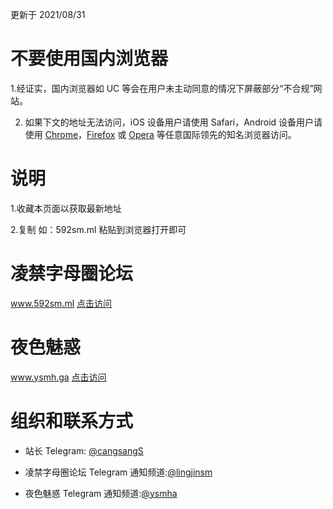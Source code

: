 更新于 2021/08/31

# 不要使用国内浏览器

1.经证实，国内浏览器如 UC 等会在用户未主动同意的情况下屏蔽部分“不合规”网站。

2. 如果下文的地址无法访问，iOS 设备用户请使用 Safari，Android 设备用户请使用 [Chrome](https://android.myapp.com/myapp/detail.htm?apkName=com.android.chrome)，[Firefox](https://android.myapp.com/myapp/detail.htm?apkName=org.mozilla.firefox) 或 [Opera](https://android.myapp.com/myapp/detail.htm?apkName=com.opera.browser.beta) 等任意国际领先的知名浏览器访问。

# 说明

1.收藏本页面以获取最新地址

2.复制 如：592sm.ml 粘贴到浏览器打开即可

# 凌禁字母圈论坛

www.592sm.ml   [点击访问](https://592sm.ml)

# 夜色魅惑

www.ysmh.ga    [点击访问](https://ysmh.ga) 

# 组织和联系方式
- 站长 Telegram: [@cangsangS](https://t.me/cangsangS)

- 凌禁字母圈论坛 Telegram 通知频道:[@lingjinsm](https://t.me/lingjinsm)

- 夜色魅惑      Telegram 通知频道:[@ysmha](https://t.me/ysmha)
